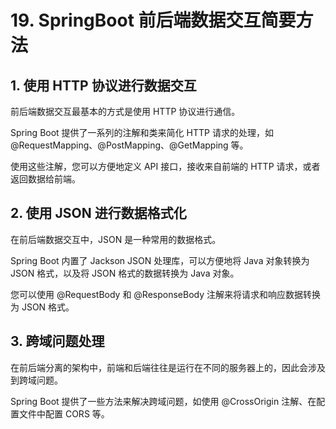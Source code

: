 # 19. SpringBoot 前后端数据交互简要方法

## 1. 使用 HTTP 协议进行数据交互

前后端数据交互最基本的方式是使用 HTTP 协议进行通信。

Spring Boot 提供了一系列的注解和类来简化 HTTP 请求的处理，如 @RequestMapping、@PostMapping、@GetMapping 等。

使用这些注解，您可以方便地定义 API 接口，接收来自前端的 HTTP 请求，或者返回数据给前端。

## 2. 使用 JSON 进行数据格式化

在前后端数据交互中，JSON 是一种常用的数据格式。

Spring Boot 内置了 Jackson JSON 处理库，可以方便地将 Java 对象转换为 JSON 格式，以及将 JSON 格式的数据转换为 Java 对象。

您可以使用 @RequestBody 和 @ResponseBody 注解来将请求和响应数据转换为 JSON 格式。

## 3. 跨域问题处理

在前后端分离的架构中，前端和后端往往是运行在不同的服务器上的，因此会涉及到跨域问题。

Spring Boot 提供了一些方法来解决跨域问题，如使用 @CrossOrigin 注解、在配置文件中配置 CORS 等。